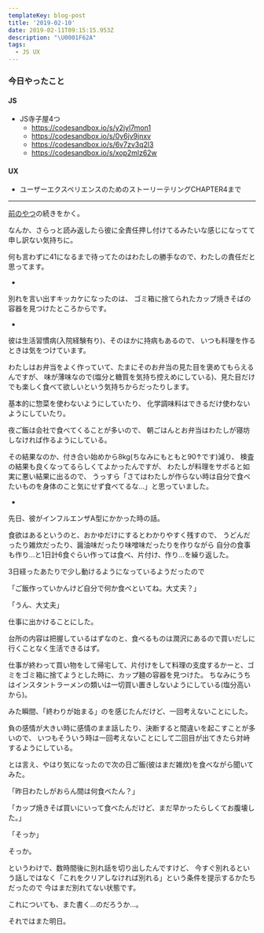 ```yaml
---
templateKey: blog-post
title: '2019-02-10'
date: 2019-02-11T09:15:15.953Z
description: "\U0001F62A"
tags:
  - JS UX
---
```

### 今日やったこと
#### JS
* JS寺子屋4つ
    * https://codesandbox.io/s/y2jyl7mon1
    * https://codesandbox.io/s/0y6jv9jnxv
    * https://codesandbox.io/s/6v7zv3q2l3
    * https://codesandbox.io/s/xop2mlz62w
#### UX
* ユーザーエクスペリエンスのためのストーリーテリングCHAPTER4まで
-----

[前のやつ](https://kacolog.netlify.com/blog/2019-02-02-2019-02-01/)の続きをかく。

なんか、さらっと読み返したら彼に全責任押し付けてるみたいな感じになってて申し訳ない気持ちに。

何も言わずに41になるまで待ってたのはわたしの勝手なので、わたしの責任だと思ってます。


*

別れを言い出すキッカケになったのは、
ゴミ箱に捨てられたカップ焼きそばの容器を見つけたところからです。

*

彼は生活習慣病(入院経験有り)、そのほかに持病もあるので、
いつも料理を作るときは気をつけています。

わたしはお弁当をよく作っていて、たまにそのお弁当の見た目を褒めてもらえるんですが、
味が薄味なので(塩分と糖質を気持ち控えめにしている)、見た目だけでも楽しく食べて欲しいという気持ちからだったりします。

基本的に惣菜を使わないようにしていたり、
化学調味料はできるだけ使わないようにしていたり。

夜ご飯は会社で食べてくることが多いので、
朝ごはんとお弁当はわたしが寝坊しなければ作るようにしている。

その結果なのか、付き合い始めから8kg(ちなみにもともと90↑です)減り、
検査の結果も良くなってるらしくてよかったんですが、
わたしが料理をサボると如実に悪い結果に出るので、
うっすら「さてはわたしが作らない時は自分で食べたいものを身体のこと気にせず食べてるな…」と思っていました。

*

先日、彼がインフルエンザA型にかかった時の話。

食欲はあるというのと、おかゆだけにするとわかりやすく残すので、
うどんだったり雑炊だったり、醤油味だったり味噌味だったりを作りながら
自分の食事も作り…と1日計6食ぐらい作っては食べ、片付け、作り…を繰り返した。

3日経ったあたりで少し動けるようになっているようだったので

「ご飯作っていかんけど自分で何か食べといてね。大丈夫？」

「うん、大丈夫」

仕事に出かけることにした。

台所の内容は把握しているはずなのと、食べるものは潤沢にあるので買いだしに行くことなく生活できるはず。

仕事が終わって買い物をして帰宅して、片付けをして料理の支度するかーと、ゴミをゴミ箱に捨てようとした時に、カップ麺の容器を見つけた。
ちなみにうちはインスタントラーメンの類いは一切買い置きしないようにしている(塩分高いから)。

みた瞬間、「終わりが始まる」のを感じたんだけど、一回考えないことにした。

負の感情が大きい時に感情のまま話したり、決断すると間違いを起こすことが多いので、
いつもそういう時は一回考えないことにして二回目が出てきたら対峙するようにしている。


とは言え、やはり気になったので次の日ご飯(彼はまだ雑炊)を食べながら聞いてみた。


「昨日わたしがおらん間は何食べたん？」

「カップ焼きそば買いにいって食べたんだけど、まだ早かったらしくてお腹壊した。」

「そっか」


そっか。


というわけで、数時間後に別れ話を切り出したんですけど、
今すぐ別れるという話しではなく「これをクリアしなければ別れる」という条件を提示するかたちだったので
今はまだ別れてない状態です。

これについても、また書く…のだろうか…。


それではまた明日。
